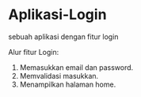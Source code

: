 # Aplikasi-Login
sebuah aplikasi dengan fitur login

Alur fitur Login:
1. Memasukkan email dan password.
2. Memvalidasi masukkan.
3. Menampilkan halaman home.
